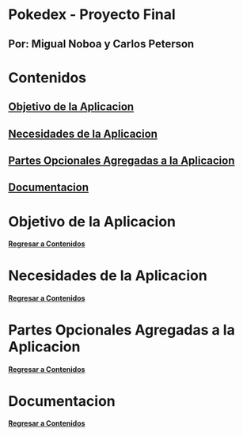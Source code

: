 # Pokedex - Proyecto Final
## Por: Migual Noboa y Carlos Peterson

# Contenidos
## [Objetivo de la Aplicacion](#objetivo-de-la-aplicacion)
## [Necesidades de la Aplicacion](#necesidades-de-la-aplicacion)
## [Partes Opcionales Agregadas a la Aplicacion](#partes-opcionales-agregadas-a-la-aplicacion)
## [Documentacion](#documentacion)

# Objetivo de la Aplicacion
#### [Regresar a Contenidos](#contenidos)

# Necesidades de la Aplicacion
#### [Regresar a Contenidos](#contenidos)

# Partes Opcionales Agregadas a la Aplicacion
#### [Regresar a Contenidos](#contenidos)

# Documentacion
#### [Regresar a Contenidos](#contenidos)
